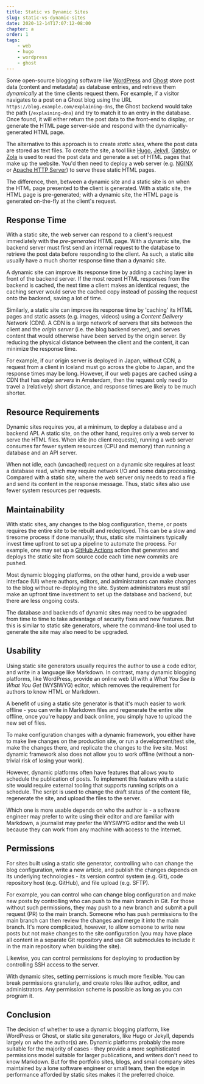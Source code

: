 ```yaml
---
title: Static vs Dynamic Sites
slug: static-vs-dynamic-sites
date: 2020-12-14T17:07:12-08:00
chapter: a
order: 1
tags:
    - web
    - hugo
    - wordpress
    - ghost
---
```


Some open-source blogging software like [WordPress](https://wordpress.org/) and [Ghost](https://ghost.org/) store post data (content and metadata) as database entries, and retrieve them _dynamically_ at the time clients request them. For example, if a visitor navigates to a post on a Ghost blog using the URL `https://blog.example.com/explaining-dns`, the Ghost backend would take the path (`/explaining-dns`) and try to match it to an entry in the database. Once found, it will either return the post data to the front-end to display, or generate the HTML page server-side and respond with the dynamically-generated HTML page.

The alternative to this approach is to create _static sites_, where the post data are stored as text files. To create the site, a tool like [Hugo](https://gohugo.io/), [Jekyll](https://jekyllrb.com/), [Gatsby](https://www.gatsbyjs.com/), or [Zola](https://www.getzola.org/) is used to read the post data and generate a set of HTML pages that make up the website. You'd then need to deploy a web server (e.g. [NGINX](https://docs.nginx.com/nginx/admin-guide/installing-nginx/installing-nginx-open-source/) or [Apache HTTP Server](https://httpd.apache.org/)) to serve these static HTML pages.

The difference, then, between a dynamic site and a static site is on when the HTML page presented to the client is generated. With a static site, the HTML page is pre-generated; with a dynamic site, the HTML page is generated on-the-fly at the client's request.

## Response Time

With a static site, the web server can respond to a client's request immediately with the _pre-generated_ HTML page. With a dynamic site, the backend server must first send an internal request to the database to retrieve the post data before responding to the client. As such, a static site usually have a much shorter response time than a dynamic site.

A dynamic site can improve its response time by adding a caching layer in front of the backend server. If the most recent HTML responses from the backend is cached, the next time a client makes an identical request, the caching server would serve the cached copy instead of passing the request onto the backend, saving a lot of time.

Similarly, a static site can improve its response time by 'caching' its HTML pages and static assets (e.g. images, videos) using a _Content Delivery Network_ (CDN). A CDN is a large network of servers that sits between the client and the _origin server_ (i.e. the blog backend server), and serves content that would otherwise have been served by the origin server. By reducing the physical distance between the client and the content, it can minimize the response time.

For example, if our origin server is deployed in Japan, without CDN, a request from a client in Iceland must go across the globe to Japan, and the response times may be long. However, if our web pages are cached using a CDN that has _edge servers_ in Amsterdam, then the request only need to travel a (relatively) short distance, and response times are likely to be much shorter.

## Resource Requirements

Dynamic sites requires you, at a minimum, to deploy a database and a backend API. A static site, on the other hand, requires only a web server to serve the HTML files. When idle (no client requests), running a web server consumes far fewer system resources (CPU and memory) than running a database and an API server.

When not idle, each (uncached) request on a dynamic site requires at least a database read, which may require network I/O and some data processing. Compared with a static site, where the web server only needs to read a file and send its content in the response message. Thus, static sites also use fewer system resources per requests.

## Maintainability

With static sites, any changes to the blog configuration, theme, or posts requires the entire site to be rebuilt and redeployed. This can be a slow and tiresome process if done manually; thus, static site maintainers typically invest time upfront to set up a pipeline to automate the process. For example, one may set up a [GitHub Actions](https://docs.github.com/en/free-pro-team@latest/actions) action that generates and deploys the static site from source code each time new commits are pushed.

Most dynamic blogging platforms, on the other hand, provide a web user interface (UI) where authors, editors, and administrators can make changes to the blog without re-deploying the site. System administrators must still make an upfront time investment to set up the database and backend, but there are less ongoing costs.

The database and backends of dynamic sites may need to be upgraded from time to time to take advantage of security fixes and new features. But this is similar to static site generators, where the command-line tool used to generate the site may also need to be upgraded.

## Usability

Using static site generators usually requires the author to use a code editor, and write in a language like Markdown. In contrast, many dynamic blogging platforms, like WordPress, provide an online web UI with a _What You See Is What You Get_ (WYSIWYG) editor, which removes the requirement for authors to know HTML or Markdown.

A benefit of using a static site generator is that it's much easier to work offline - you can write in Markdown files and regenerate the entire site offline, once you're happy and back online, you simply have to upload the new set of files.

To make configuration changes with a dynamic framework, you either have to make live changes on the production site, or run a development/test site, make the changes there, and replicate the changes to the live site. Most dynamic framework also does not allow you to work offline (without a non-trivial risk of losing your work).

However, dynamic platforms often have features that allows you to schedule the publication of posts. To implement this feature with a static site would require external tooling that supports running scripts on a schedule. The script is used to change the draft status of the content file, regenerate the site, and upload the files to the server.

Which one is more usable depends on who the author is - a software engineer may prefer to write using their editor and are familiar with Markdown, a journalist may prefer the WYSIWYG editor and the web UI because they can work from any machine with access to the Internet.

## Permissions

For sites built using a static site generator, controlling who can change the blog configuration, write a new article, and publish the changes depends on its underlying technologies - its version control system (e.g. Git), code repository host (e.g. GitHub), and file upload (e.g. SFTP).

For example, you can control who can change blog configuration and make new posts by controlling who can push to the main branch in Git. For those without such permissions, they may push to a new branch and submit a pull request (PR) to the main branch. Someone who has push permissions to the main branch can then review the changes and merge it into the main branch. It's more complicated, however, to allow someone to write new posts but not make changes to the site configuration (you may have place all content in a separate Git repository and use Git submodules to include it in the main repository when building the site).

Likewise, you can control permissions for deploying to production by controlling SSH access to the server.

With dynamic sites, setting permissions is much more flexible. You can break permissions granularly, and create roles like author, editor, and administrators. Any permission scheme is possible as long as you can program it.

## Conclusion

The decision of whether to use a dynamic blogging platform, like WordPress or Ghost, or static site generators, like Hugo or Jekyll, depends largely on who the author(s) are. Dynamic platforms probably the more suitable for the majority of cases - they provide a more sophisticated permissions model suitable for larger publications, and writers don't need to know Markdown. But for the portfolio sites, blogs, and small company sites maintained by a lone software engineer or small team, then the edge in performance afforded by static sites makes it the preferred choice.
